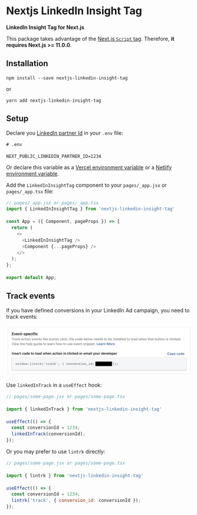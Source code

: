 # Nextjs LinkedIn Insight Tag

**LinkedIn Insight Tag for Next.js**

This package takes advantage of the [Next.js `Script` tag](https://nextjs.org/docs/basic-features/script). Therefore, **it requires Next.js >= 11.0.0**.

## Installation

```
npm install --save nextjs-linkedin-insight-tag
```

or

```
yarn add nextjs-linkedin-insight-tag
```

## Setup

Declare you [LinkedIn partner Id](https://www.linkedin.com/help/lms/answer/a417869/access-your-linkedin-partner-id) in your `.env` file:

```
# .env

NEXT_PUBLIC_LINKEDIN_PARTNER_ID=1234
```

Or declare this variable as a [Vercel environment variable](https://vercel.com/docs/concepts/projects/environment-variables) or a [Netlify environment variable](https://docs.netlify.com/environment-variables/get-started/).

Add the `LinkedInInsightTag` component to your `pages/_app.jsx` or `pages/_app.tsx` file:

```js
// pages/_app.jsx or pages/_app.tsx
import { LinkedInInsightTag } from 'nextjs-linkedin-insight-tag'

const App = ({ Component, pageProps }) => {
  return (
    <>
      <LinkedInInsightTag />
      <Component {...pageProps} />
    </>
  );
};

export default App;
```

## Track events

If you have defined conversions in your LinkedIn Ad campaign, you need to track events:

<img src="doc/track.png" />

Use `linkedInTrack` in a `useEffect` hook:

```js
// pages/some-page.jsx or pages/some-page.tsx

import { linkedInTrack } from 'nextjs-linkedin-insight-tag'

useEffect(() => {
  const conversionId = 1234;
  linkedInTrack(conversionId);
});
```

Or you may prefer to use `lintrk` directly:

```js
// pages/some-page.jsx or pages/some-page.tsx

import { lintrk } from 'nextjs-linkedin-insight-tag'

useEffect(() => {
  const conversionId = 1234;
  lintrk('track', { conversion_id: conversionId });
});
```
